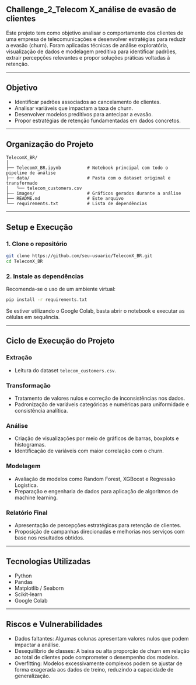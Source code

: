 
## Challenge_2_Telecom X_análise de evasão de clientes

Este projeto tem como objetivo analisar o comportamento dos clientes de uma empresa de telecomunicações e desenvolver estratégias para reduzir a evasão (churn). Foram aplicadas técnicas de análise exploratória, visualização de dados e modelagem preditiva para identificar padrões, extrair percepções relevantes e propor soluções práticas voltadas à retenção.

---

## Objetivo

- Identificar padrões associados ao cancelamento de clientes.
- Analisar variáveis que impactam a taxa de churn.
- Desenvolver modelos preditivos para antecipar a evasão.
- Propor estratégias de retenção fundamentadas em dados concretos.

---

## Organização do Projeto

```text
TelecomX_BR/
│
├── TelecomX_BR.ipynb          # Notebook principal com todo o pipeline de análise
├── data/                      # Pasta com o dataset original e transformado
│   └── telecom_customers.csv
├── images/                    # Gráficos gerados durante a análise
├── README.md                  # Este arquivo
└── requirements.txt           # Lista de dependências
```

---

## Setup e Execução

### 1. Clone o repositório

```bash
git clone https://github.com/seu-usuario/TelecomX_BR.git
cd TelecomX_BR
```

### 2. Instale as dependências

Recomenda-se o uso de um ambiente virtual:

```bash
pip install -r requirements.txt
```

Se estiver utilizando o Google Colab, basta abrir o notebook e executar as células em sequência.

---

## Ciclo de Execução do Projeto

### Extração
- Leitura do dataset `telecom_customers.csv`.

### Transformação
- Tratamento de valores nulos e correção de inconsistências nos dados.
- Padronização de variáveis categóricas e numéricas para uniformidade e consistência analítica.

### Análise
- Criação de visualizações por meio de gráficos de barras, boxplots e histogramas.
- Identificação de variáveis com maior correlação com o churn.

### Modelagem
- Avaliação de modelos como Random Forest, XGBoost e Regressão Logística.
- Preparação e engenharia de dados para aplicação de algoritmos de machine learning.

### Relatório Final
- Apresentação de percepções estratégicas para retenção de clientes.
- Proposição de campanhas direcionadas e melhorias nos serviços com base nos resultados obtidos.

---

## Tecnologias Utilizadas

- Python
- Pandas
- Matplotlib / Seaborn
- Scikit-learn
- Google Colab

---

## Riscos e Vulnerabilidades

- Dados faltantes: Algumas colunas apresentam valores nulos que podem impactar a análise.
- Desequilíbrio de classes: A baixa ou alta proporção de churn em relação ao total de clientes pode comprometer o desempenho dos modelos.
- Overfitting: Modelos excessivamente complexos podem se ajustar de forma exagerada aos dados de treino, reduzindo a capacidade de generalização.


